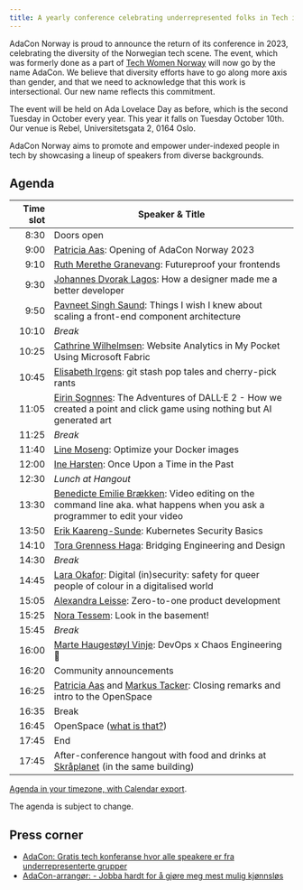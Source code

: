 ```yaml
---
title: A yearly conference celebrating underrepresented folks in Tech in Norway
---
```


AdaCon Norway is proud to announce the return of its conference in 2023,
celebrating the diversity of the Norwegian tech scene. The event, which was
formerly done as a part of [Tech Women Norway](https://techwomen.no/) will now
go by the name AdaCon. We believe that diversity efforts have to go along more
axis than gender, and that we need to acknowledge that this work is
intersectional. Our new name reflects this commitment.

The event will be held on Ada Lovelace Day as before, which is the second
Tuesday in October every year. This year it falls on Tuesday October 10th. Our
venue is Rebel, Universitetsgata 2, 0164 Oslo.

AdaCon Norway aims to promote and empower under-indexed people in tech by
showcasing a lineup of speakers from diverse backgrounds.

## Agenda

| Time slot | Speaker & Title                                                                                                                                                  |
| --------: | ---------------------------------------------------------------------------------------------------------------------------------------------------------------- |
|      8:30 | Doors open                                                                                                                                                       |
|      9:00 | [Patricia Aas](/speaker/patricia-aas): Opening of AdaCon Norway 2023                                                                                             |
|      9:10 | [Ruth Merethe Granevang](/speaker/ruth-merethe-granevang): Futureproof your frontends                                                                            |
|      9:30 | [Johannes Dvorak Lagos](/speaker/johannes-dvorak-lagos): How a designer made me a better developer                                                               |
|      9:50 | [Pavneet Singh Saund](/speaker/pavneet-singh-saund): Things I wish I knew about scaling a front-end component architecture                                       |
|     10:10 | _Break_                                                                                                                                                          |
|     10:25 | [Cathrine Wilhelmsen](/speaker/cathrine-wilhelmsen): Website Analytics in My Pocket Using Microsoft Fabric                                                       |
|     10:45 | [Elisabeth Irgens](/speaker/elisabeth-irgens): git stash pop tales and cherry-pick rants                                                                         |
|     11:05 | [Eirin Sognnes](/speaker/eirin-sognnes): The Adventures of DALL·E 2 - How we created a point and click game using nothing but AI generated art                   |
|     11:25 | _Break_                                                                                                                                                          |
|     11:40 | [Line Moseng](/speaker/line-moseng): Optimize your Docker images                                                                                                 |
|     12:00 | [Ine Harsten](/speaker/ine-harsten): Once Upon a Time in the Past                                                                                                |
|     12:30 | _Lunch at Hangout_                                                                                                                                               |
|     13:30 | [Benedicte Emilie Brækken](/speaker/benedicte-emilie-braekken): Video editing on the command line aka. what happens when you ask a programmer to edit your video |
|     13:50 | [Erik Kaareng-Sunde](/speaker/erik-kaareng-sunde): Kubernetes Security Basics                                                                                    |
|     14:10 | [Tora Grenness Haga](/speaker/tora-grenness-haga): Bridging Engineering and Design                                                                               |
|     14:30 | _Break_                                                                                                                                                          |
|     14:45 | [Lara Okafor](/speaker/lara-okafor): Digital (in)security: safety for queer people of colour in a digitalised world                                              |
|     15:05 | [Alexandra Leisse](/speaker/alexandra-leisse): Zero-to-one product development                                                                                   |
|     15:25 | [Nora Tessem](/speaker/nora-tessem): Look in the basement!                                                                                                       |
|     15:45 | _Break_                                                                                                                                                          |
|     16:00 | [Marte Haugestøyl Vinje](/speaker/marte-haugestoyl-vinje): DevOps x Chaos Engineering 👾                                                                         |
|     16:20 | Community announcements                                                                                                                                          |
|     16:25 | [Patricia Aas](/speaker/patricia-aas) and [Markus Tacker](/speaker/markus-tacker): Closing remarks and intro to the OpenSpace                                    |
|     16:35 | Break                                                                                                                                                            |
|     16:45 | OpenSpace ([what is that?](https://www.liberatingstructures.com/25-open-space-technology/))                                                                      |
|     17:45 | End                                                                                                                                                              |
|     17:45 | After-conference hangout with food and drinks at [Skråplanet](https://skraplanet.no/) (in the same building)                                                     |

[Agenda in your timezone, with Calendar export](https://4wer.short.gy/adaCon2023).

The agenda is subject to change.

## Press corner

- [AdaCon: Gratis tech konferanse hvor alle speakere er fra underrepresenterte grupper](https://adacon.no/announcing-adacon-2023-no/)
- [AdaCon-arrangør: - Jobba hardt for å gjøre meg mest mulig kjønnsløs](https://www.kode24.no/artikkel/adacon-arrangor-jobba-hardt-for-a-gjore-meg-mest-mulig-kjonnslos/80137380)

